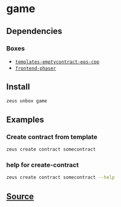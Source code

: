 
game
====================







## Dependencies
### Boxes
* [`templates-emptycontract-eos-cpp`](templates-emptycontract-eos-cpp.md)
* [`frontend-phaser`](frontend-phaser.md)




## Install
```bash
zeus unbox game
```
## Examples
### Create contract from template
```bash
zeus create contract somecontract
```
### help for create-contract
```bash
zeus create contract somecontract --help
```











## [Source](https://github.com/liquidapps-io/zeus-sdk/tree/master/boxes/groups/metaboxes/game)